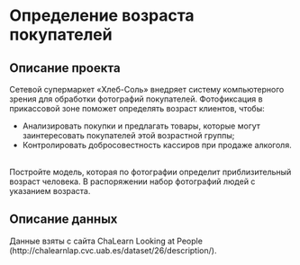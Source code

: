 # Определение возраста покупателей
## Описание проекта
Сетевой супермаркет «Хлеб-Соль» внедряет систему компьютерного зрения для обработки фотографий покупателей. Фотофиксация в прикассовой зоне поможет определять возраст клиентов, чтобы:<br>
- Анализировать покупки и предлагать товары, которые могут заинтересовать покупателей этой возрастной группы;
- Контролировать добросовестность кассиров при продаже алкоголя.
<br>
Постройте модель, которая по фотографии определит приблизительный возраст человека. В распоряжении набор фотографий людей с указанием возраста.<br>
<h2>Описание данных</h2>
Данные взяты с сайта ChaLearn Looking at People (http://chalearnlap.cvc.uab.es/dataset/26/description/).
